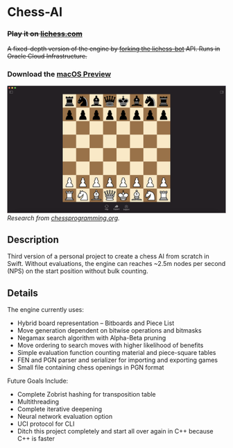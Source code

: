 # Chess-AI
### ~~Play it on [lichess.com](https://lichess.org/@/cabouezzi)~~
~~A fixed-depth version of the engine by [forking the lichess-bot](https://github.com/cabouezzi/chess-ai-oracle) API. Runs in Oracle Cloud Infrastructure.~~

### Download the [macOS Preview](https://github.com/cabouezzi/Chess-AI/blob/main/Chess%20AI.zip?raw=true)
![](screenshot.png)
_Research from [chessprogramming.org](https://www.chessprogramming.org/Main_Page)._ 
<br>
## Description
Third version of a personal project to create a chess AI from scratch in Swift. Without evaluations, the engine can reaches ~2.5m nodes per second (NPS) on the start position without bulk counting. 
## Details
The engine currently uses:
- Hybrid board representation – Bitboards and Piece List
- Move generation dependent on bitwise operations and bitmasks
- Negamax search algorithm with Alpha-Beta pruning
- Move ordering to search moves with higher likelihood of benefits
- Simple evaluation function counting material and piece-square tables
- FEN and PGN parser and serializer for importing and exporting games
- Small file containing chess openings in PGN format


Future Goals Include:
- Complete Zobrist hashing for transposition table
- Multithreading
- Complete iterative deepening
- Neural network evaluation option
- UCI protocol for CLI
- Ditch this project completely and start all over again in C++ because C++ is faster
